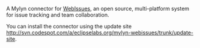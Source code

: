 A Mylyn connector for [WebIssues](http://webissues.mimec.org/), an open source, multi-platform system for issue tracking and team collaboration.

You can install the connector using the update site http://svn.codespot.com/a/eclipselabs.org/mylyn-webissues/trunk/update-site.